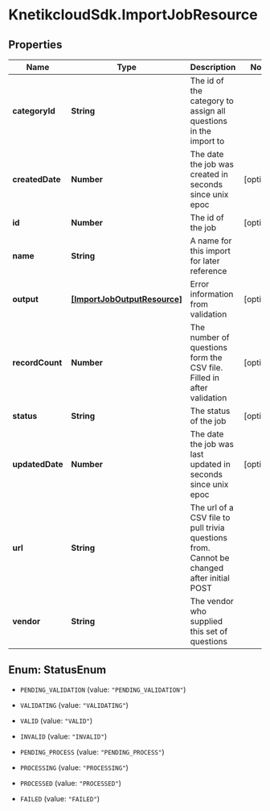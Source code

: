 # KnetikcloudSdk.ImportJobResource

## Properties
Name | Type | Description | Notes
------------ | ------------- | ------------- | -------------
**categoryId** | **String** | The id of the category to assign all questions in the import to | 
**createdDate** | **Number** | The date the job was created in seconds since unix epoc | [optional] 
**id** | **Number** | The id of the job | [optional] 
**name** | **String** | A name for this import for later reference | 
**output** | [**[ImportJobOutputResource]**](ImportJobOutputResource.md) | Error information from validation | [optional] 
**recordCount** | **Number** | The number of questions form the CSV file. Filled in after validation | [optional] 
**status** | **String** | The status of the job | [optional] 
**updatedDate** | **Number** | The date the job was last updated in seconds since unix epoc | [optional] 
**url** | **String** | The url of a CSV file to pull trivia questions from. Cannot be changed after initial POST | 
**vendor** | **String** | The vendor who supplied this set of questions | 


<a name="StatusEnum"></a>
## Enum: StatusEnum


* `PENDING_VALIDATION` (value: `"PENDING_VALIDATION"`)

* `VALIDATING` (value: `"VALIDATING"`)

* `VALID` (value: `"VALID"`)

* `INVALID` (value: `"INVALID"`)

* `PENDING_PROCESS` (value: `"PENDING_PROCESS"`)

* `PROCESSING` (value: `"PROCESSING"`)

* `PROCESSED` (value: `"PROCESSED"`)

* `FAILED` (value: `"FAILED"`)




